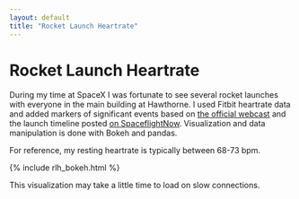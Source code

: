 ```yaml
---
layout: default
title: "Rocket Launch Heartrate"
---
```


Rocket Launch Heartrate
=======================

During my time at SpaceX I was fortunate to see several rocket launches with everyone in the main building at Hawthorne. I used Fitbit heartrate data and added markers of significant events based on [the official webcast](https://www.youtube.com/watch?v=aY-0uBIYYKk) and the launch timeline posted [on SpaceflightNow](https://spaceflightnow.com/2018/04/16/falcon-9-launch-timeline-with-tess/). Visualization and data manipulation is done with Bokeh and pandas.

For reference, my resting heartrate is typically between 68-73 bpm.

{% include rlh_bokeh.html %}
<div class="bk-root">
    <div class="bk-plotdiv" id="a8e6b883-d669-4e00-b77a-f91395ec4ec1"></div>
</div>

This visualization may take a little time to load on slow connections.